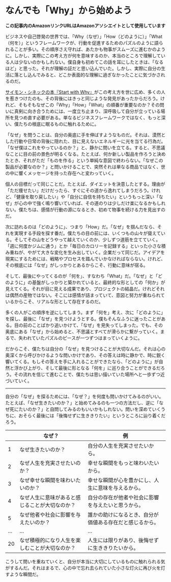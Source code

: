 # なんでも「Why」から始めよう

**この記事内のAmazonリンクURLはAmazonアソシエイトとして使用しています**

<aside>

</aside>

ビジネスや自己啓発の世界では、「Why（なぜ）」「How（どのように）」「What（何を）」というフレームワークが、行動を促進するためのパズルのように語られることが多い。その順序さえ守れば、あたかも物事がスムーズに進むかのように。しかし、実際にこの考え方が何を意味するのか、本当のところで理解している人は少ないのかもしれない。僕自身も初めてこの話を耳にしたときは、「なるほど」と思った。それが理解の証だと思い込んでいた。しかし、実際に自分の生活に落とし込んでみると、どこか表面的な理解に過ぎなかったことに気づかされるのだ。

[サイモン・シネックの本『Start with Why』](https://amzn.to/3C7ak5d)がこの考え方を世に広め、多くの人を惹きつけたのも、その背後にはきっと同じような発見があったからだろう。けれど、そもそもなぜこの「Why」「How」「What」の順番が重要なのか？その問いに真剣に向き合うためには、一度立ち止まり、深呼吸して自分が立っている場所を見つめ直す必要がある。単なるビジネスフレームワークではなく、もっと深い、僕たちの根底に眠るものに触れるために。

「なぜ」を問うことは、自分の奥底に手を伸ばすようなものだ。それは、漠然とした行動や日常の背後に隠れた、目に見えないエネルギーに光を当てる行為だ。「なぜ僕はこれをやっているのか？」と、静かに問いを立てる。すると、不思議なことに目の前の景色が明るくなる。たとえば、何か新しい製品を作ろうと決めたとき、それがただ「ものを作る」という単純な意図で終わらない。「なぜこの製品が必要なのか？」と問いかけることで、突然それは単なる商品ではなく、世の中に響くメッセージを持った存在へと変わっていく。

個人の目標だって同じことだ。たとえば、ダイエットを決意したとする。理由が「ただ痩せたい」だけだったら、すぐにその道から逸れてしまうだろう。けれど、「健康を取り戻したい」や「自分に自信を持ちたい」というもっと深い「なぜ」が心の中で強く鳴り響いていれば、その道のりは少しだけ楽になるかもしれない。僕たちは、感情が行動の源になるとき、初めて物事を続ける力を見出すのだ。

次に訪れるのは「どのように」、つまり「How」だ。「なぜ」を掴んだなら、それを実現する手段を探す番だ。僕たちの目の前には、いくつもの山々が聳えている。そしてその山をどうやって越えていくのか、少しずつ道筋を立てていく。「週に何度かジムに通う」とか「毎日のカロリーを記録する」といった小さな積み重ねが、やがて大きな変化を生み出していく。企業だって同じだ。アイデアを現実にするためには、戦略やプロセスを踏んでいかなければならない。けれど、その根底には「なぜ」がしっかりとあるからこそ、行動に意味が宿る。

そして、最後にやってくるのが「何を」、すなわち「What」だ。「なぜ」と「どのように」の基盤がしっかりと築かれていると、最終的な形としての「何か」が見えてくる。それが目に見える成果であり、プロジェクトの結晶だ。けれどそれは偶然の産物ではない。そこには感情が詰まっていて、意図と努力が重ねられているからこそ、リアルな形として存在するのだ。

多くの人がこの順序を逆にしてしまう。まず「何を」考え、次に「どのように」を探し、最後に「なぜ」を見つけようとする。僕もそんなふうに迷ったことがある。目の前のことばかり追いかけて、「なぜ」を見失ってしまった。でも、その奥底にある「なぜ」から始めると、不思議とすべてが滑らかに繋がっていく。まるで、失われていたパズルのピースが一つずつはまっていくように。

だからこそ、僕たちは自分の「なぜ」を見つけることが大切なんだ。それは心の奥深くから呼びかけるような問いかけであり、その答えは時に静かで、時に鋭く響いてくる。もしその答えを手に入れることができたなら、「どのように」が自然と浮かび上がり、そして最後に形となる「何を」に巡り合うことができるだろう。その流れを信じて進むことで、僕たちは思い描いていた場所へと一歩ずつ近づいていく。

---

自分の「なぜ」を探るためには、「なぜ？」を何度も問いかけてみるのがいい。たとえば、「なぜ生きたいのか？」と始めてみるのも一つの方法だし、逆に「なぜ死にたいのか？」と自問してみるのもいいかもしれない。問いを深めていくうちに、おそらく最後には「後悔せずに生ききりたい」というところに辿り着くだろう。

|  | なぜ？ | 例 |
| --- | --- | --- |
| 1 | なぜ生きたいのか？ | 自分の人生を充実させたいから。 |
| 2 | なぜ人生を充実させたいのか？ | 幸せな瞬間をもっと味わいたいから。 |
| 3 | なぜ幸せな瞬間を味わいたいのか？ | 幸せな瞬間が心を豊かにし、人生に意味を与えるから。 |
| 4 | なぜ人生に意味があると感じることが大切なのか？ | 自分の存在が他者や社会に影響を与えたいと思うから。 |
| 5 | なぜ他者や社会に影響を与えたいのか？ | 誰かの助けになるとき、自分が価値ある存在だと感じるから。 |
| … | … | … |
| 20 | なぜ積極的になり人生を楽しむことが大切なのか？ | 人生には限りがあり、後悔せずに生ききりたいから。 |

こうして問いを重ねていくと、自分が本当に大切にしているものに触れられる気がするんだ。それはまるで、心の中で忘れ去られていた小さな灯火に再び火を灯すような瞬間だ。